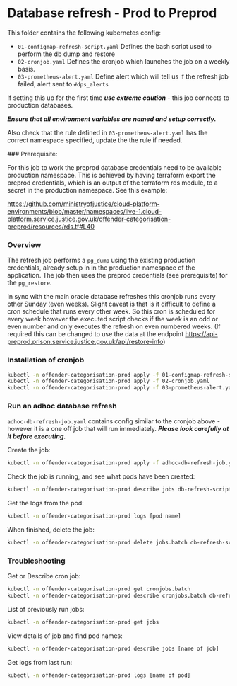 # Database refresh - Prod to Preprod

This folder contains the following kubernetes config:

- `01-configmap-refresh-script.yaml` Defines the bash script used to perform the db dump and restore
- `02-cronjob.yaml` Defines the cronjob which launches the job on a weekly basis.
- `03-prometheus-alert.yaml` Define alert which will tell us if the refresh job failed, alert sent to `#dps_alerts`

If setting this up for the first time ***use extreme caution*** - this job connects to production databases.

***Ensure that all environment variables are named and setup correctly.***

Also check that the rule defined in `03-prometheus-alert.yaml` has the correct namespace specified, update the the rule if needed.

### Prerequisite:

For this job to work the preprod database credentials need to be available production namespace. This is achieved by having terraform export the preprod credentials, which is an output of the terraform rds module, to a secret in the production namespace.  See this example:

<https://github.com/ministryofjustice/cloud-platform-environments/blob/master/namespaces/live-1.cloud-platform.service.justice.gov.uk/offender-categorisation-preprod/resources/rds.tf#L40>

### Overview

The refresh job performs a `pg_dump` using the existing production credentials, already setup in in the production namespace of the application.  The job then uses the preprod credentials (see prerequisite) for the `pg_restore`.

In sync with the main oracle database refreshes this cronjob runs every other Sunday (even weeks).  Slight caveat is that is it difficult to define a cron schedule that runs every other week.  So this cron is scheduled for every week however the executed script checks if the week is an odd or even number and only executes the refresh on even numbered weeks. (If required this can be changed to use the data at the endpoint <https://api-preprod.prison.service.justice.gov.uk/api/restore-info>)

### Installation of cronjob

```bash
kubectl -n offender-categorisation-prod apply -f 01-configmap-refresh-script.yaml
kubectl -n offender-categorisation-prod apply -f 02-cronjob.yaml
kubectl -n offender-categorisation-prod apply -f 03-prometheus-alert.yaml
```

### Run an adhoc database refresh

```adhoc-db-refresh-job.yaml``` contains config similar to the cronjob above -  however it is a one off job that will run immediately.  ***Please look carefully at it before executing.***

Create the job:

```bash
kubectl -n offender-categorisation-prod apply -f adhoc-db-refresh-job.yaml
```

Check the job is running, and see what pods have been created:

```bash
kubectl -n offender-categorisation-prod describe jobs db-refresh-script-adhoc
```

Get the logs from the pod:

```bash
kubectl -n offender-categorisation-prod logs [pod name]
```

When finished, delete the job:

```bash
kubectl -n offender-categorisation-prod delete jobs.batch db-refresh-script-adhoc
```

### Troubleshooting

Get or Describe cron job:

```bash
kubectl -n offender-categorisation-prod get cronjobs.batch
kubectl -n offender-categorisation-prod describe cronjobs.batch db-refresh-job
```

List of previously run jobs:

```bash
kubectl -n offender-categorisation-prod get jobs
```

View details of job and find pod names:

```bash
kubectl -n offender-categorisation-prod describe jobs [name of job]
```

Get logs from last run:

```bash
kubectl -n offender-categorisation-prod logs [name of pod]
```
